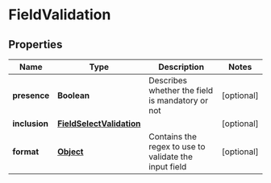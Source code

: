 

# FieldValidation

## Properties

Name | Type | Description | Notes
------------ | ------------- | ------------- | -------------
**presence** | **Boolean** | Describes whether the field is mandatory or not |  [optional]
**inclusion** | [**FieldSelectValidation**](FieldSelectValidation.md) |  |  [optional]
**format** | [**Object**](.md) | Contains the regex to use to validate the input field |  [optional]



